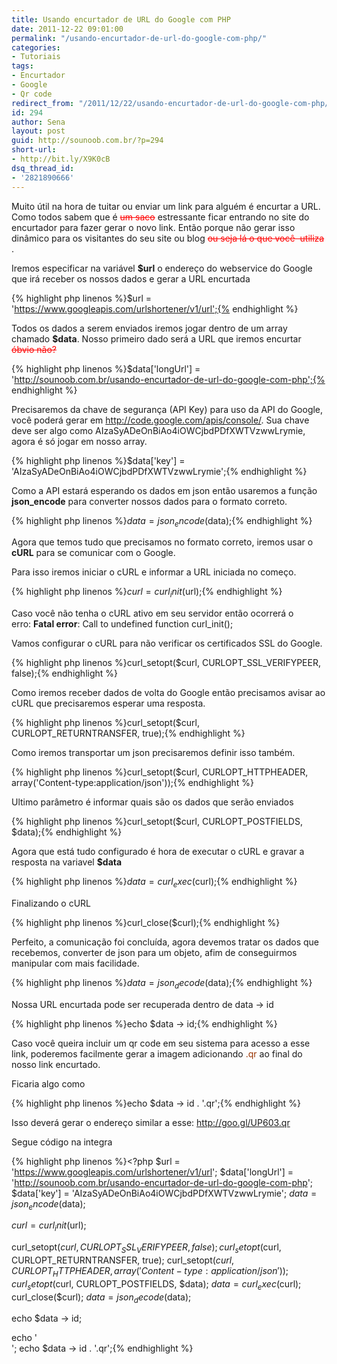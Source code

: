 ```yaml
---
title: Usando encurtador de URL do Google com PHP
date: 2011-12-22 09:01:00
permalink: "/usando-encurtador-de-url-do-google-com-php/"
categories:
- Tutoriais
tags:
- Encurtador
- Google
- Qr code
redirect_from: "/2011/12/22/usando-encurtador-de-url-do-google-com-php/"
id: 294
author: Sena
layout: post
guid: http://sounoob.com.br/?p=294
short-url:
- http://bit.ly/X9K0cB
dsq_thread_id:
- '2821890666'
---
```


Muito útil na hora de tuitar ou enviar um link para alguém é encurtar a URL. Como todos sabem que é <span style="color: #ff0000;"><del style="color: #ff0000;">um saco</del></span> estressante ficar entrando no site do encurtador para fazer gerar o novo link. Então porque não gerar isso dinâmico para os visitantes do seu site ou blog <del style="color: #ff0000;">ou seja lá o que você  utiliza</del> .<!--more-->

Iremos especificar na variável **$url** o endereço do webservice do Google que irá receber os nossos dados e gerar a URL encurtada

{% highlight php linenos %}$url = 'https://www.googleapis.com/urlshortener/v1/url';{% endhighlight %} 

Todos os dados a serem enviados iremos jogar dentro de um array chamado **$data**. Nosso primeiro dado será a URL que iremos encurtar <span style="color: #ff0000;"><del style="color: #ff0000;">óbvio não?</del></span>

{% highlight php linenos %}$data['longUrl'] = 'http://sounoob.com.br/usando-encurtador-de-url-do-google-com-php';{% endhighlight %} 

Precisaremos da chave de segurança (API Key) para uso da API do Google, você poderá gerar em <http://code.google.com/apis/console/>. Sua chave deve ser algo como AIzaSyADeOnBiAo4iOWCjbdPDfXWTVzwwLrymie, agora é só jogar em nosso array.

{% highlight php linenos %}$data['key'] = 'AIzaSyADeOnBiAo4iOWCjbdPDfXWTVzwwLrymie';{% endhighlight %} 

Como a API estará esperando os dados em json então usaremos a função **json_encode** para converter nossos dados para o formato correto.

{% highlight php linenos %}$data = json_encode($data);{% endhighlight %} 

Agora que temos tudo que precisamos no formato correto, iremos usar o **cURL** para se comunicar com o Google.
  
Para isso iremos iniciar o cURL e informar a URL iniciada no começo.

{% highlight php linenos %}$curl = curl_init($url);{% endhighlight %} 

Caso você não tenha o cURL ativo em seu servidor então ocorrerá o erro: **Fatal error**: Call to undefined function curl_init();

Vamos configurar o cURL para não verificar os certificados SSL do Google.

{% highlight php linenos %}curl_setopt($curl, CURLOPT_SSL_VERIFYPEER, false);{% endhighlight %} 

Como iremos receber dados de volta do Google então precisamos avisar ao cURL que precisaremos esperar uma resposta.

{% highlight php linenos %}curl_setopt($curl, CURLOPT_RETURNTRANSFER, true);{% endhighlight %} 

Como iremos transportar um json precisaremos definir isso também.

{% highlight php linenos %}curl_setopt($curl, CURLOPT_HTTPHEADER, array('Content-type:application/json'));{% endhighlight %} 

Ultimo parâmetro é informar quais são os dados que serão enviados

{% highlight php linenos %}curl_setopt($curl, CURLOPT_POSTFIELDS, $data);{% endhighlight %} 

Agora que está tudo configurado é hora de executar o cURL e gravar a resposta na variavel **$data**

{% highlight php linenos %}$data = curl_exec($curl);{% endhighlight %} 

Finalizando o cURL

{% highlight php linenos %}curl_close($curl);{% endhighlight %} 

Perfeito, a comunicação foi concluída, agora devemos tratar os dados que recebemos, converter de json para um objeto, afim de conseguirmos manipular com mais facilidade.

{% highlight php linenos %}$data = json_decode($data);{% endhighlight %} 

Nossa URL encurtada pode ser recuperada dentro de data -> id

{% highlight php linenos %}echo $data -> id;{% endhighlight %} 

Caso você queira incluir um qr code em seu sistema para acesso a esse link, poderemos facilmente gerar a imagem adicionando <span style="color: #993300;">.qr</span> ao final do nosso link encurtado.

Ficaria algo como

{% highlight php linenos %}echo $data -> id . '.qr';{% endhighlight %} 

Isso deverá gerar o endereço similar a esse: <span style="color: #993300;">http://goo.gl/UP603.qr</span>

Segue código na integra

{% highlight php linenos %}<?php
$url = 'https://www.googleapis.com/urlshortener/v1/url';
$data['longUrl'] = 'http://sounoob.com.br/usando-encurtador-de-url-do-google-com-php';
$data['key'] = 'AIzaSyADeOnBiAo4iOWCjbdPDfXWTVzwwLrymie';
$data = json_encode($data);

$curl = curl_init($url);

curl_setopt($curl, CURLOPT_SSL_VERIFYPEER, false);
curl_setopt($curl, CURLOPT_RETURNTRANSFER, true);
curl_setopt($curl, CURLOPT_HTTPHEADER, array('Content-type:application/json'));
curl_setopt($curl, CURLOPT_POSTFIELDS, $data);
$data = curl_exec($curl);
curl_close($curl);
$data = json_decode($data);

echo $data -> id;

echo '<br />';
echo $data -> id . '.qr';{% endhighlight %} 